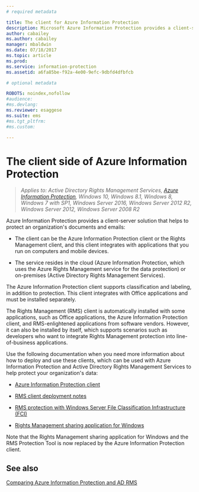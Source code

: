 ```yaml
---
# required metadata

title: The client for Azure Information Protection
description: Microsoft Azure Information Protection provides a client-server solution that helps to protect an organization's data. The client (the Azure Information Protection client or the Rights Management client) is integrated with applications that you run on computers and mobile devices.
author: cabailey
ms.author: cabailey
manager: mbaldwin
ms.date: 07/18/2017
ms.topic: article
ms.prod:
ms.service: information-protection
ms.assetid: a6fa85be-f92a-4e00-9efc-9dbfd4dfbfcb

# optional metadata

ROBOTS: noindex,nofollow
#audience:
#ms.devlang:
ms.reviewer: esaggese
ms.suite: ems
#ms.tgt_pltfrm:
#ms.custom:

---
```


# The client side of Azure Information Protection

>*Applies to: Active Directory Rights Management Services, [Azure Information Protection](https://azure.microsoft.com/pricing/details/information-protection), Windows 10, Windows 8.1, Windows 8, Windows 7 with SP1, Windows Server 2016, Windows Server 2012 R2, Windows Server 2012, Windows Server 2008 R2*

Azure Information Protection provides a client-server solution that helps to protect an organization's documents and emails:

- The client can be the Azure Information Protection client or the Rights Management client, and this client integrates with applications that you run on computers and mobile devices. 

- The service resides in the cloud (Azure Information Protection, which uses the Azure Rights Management service for the data protection) or on-premises (Active Directory Rights Management Services). 

The Azure Information Protection client supports classification and labeling, in addition to protection. This client integrates with Office applications and must be installed separately.

The Rights Management (RMS) client is automatically installed with some applications, such as Office applications, the Azure Information Protection client, and RMS-enlightened applications from software vendors. However, it can also be installed by itself, which supports scenarios such as developers who want to integrate Rights Management protection into line-of-business applications.

Use the following documentation when you need more information about how to deploy and use these clients, which can be used with Azure Information Protection and Active Directory Rights Management Services to help protect your organization's data:

- [Azure Information Protection client](AIP-client.md)

- [RMS client deployment notes](client-deployment-notes.md)

- [RMS protection with Windows Server File Classification Infrastructure (FCI)](configure-fci.md)

- [Rights Management sharing application for Windows](sharing-app-windows.md)

Note that the Rights Management sharing application for Windows and the RMS Protection Tool is now replaced by the Azure Information Protection client. 


## See also
[Comparing Azure Information Protection and AD RMS](../compare-on-premise.md)
